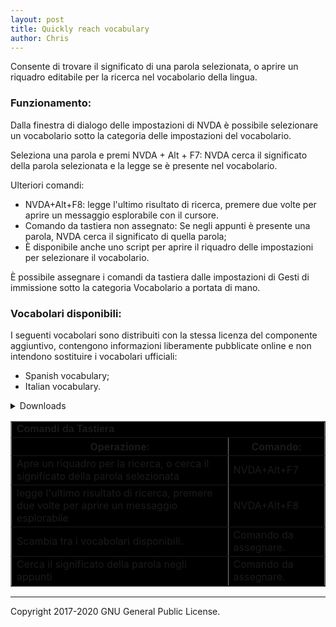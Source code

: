 ```yaml
---
layout: post
title: Quickly reach vocabulary 
author: Chris
---
```

Consente di trovare il significato di una parola selezionata, o aprire un riquadro editabile per la ricerca nel vocabolario della lingua.

### Funzionamento: ###

Dalla finestra di dialogo delle impostazioni di NVDA è possibile selezionare un vocabolario sotto la categoria delle impostazioni del vocabolario.

Seleziona una parola e premi NVDA + Alt + F7: NVDA cerca il significato della parola selezionata e la legge se è presente nel vocabolario.

Ulteriori  comandi:

*	NVDA+Alt+F8: legge l'ultimo risultato di ricerca, premere due volte per aprire un messaggio esplorabile con il cursore.
*	Comando da tastiera non assegnato: Se negli appunti è presente una parola, NVDA cerca il significato di quella parola;
*	È disponibile anche uno script per aprire il riquadro delle impostazioni per selezionare  il  vocabolario.

È possibile assegnare i comandi da tastiera dalle impostazioni di Gesti di immissione sotto  la categoria Vocabolario a portata di mano.

### Vocabolari disponibili: ###

I seguenti vocabolari sono distribuiti con la stessa licenza del componente aggiuntivo, contengono informazioni liberamente pubblicate online e non intendono sostituire i vocabolari ufficiali:

*	Spanish vocabulary;
*	Italian vocabulary.


<details><summary>Downloads</summary>
<ul>
<li><a href="https://github.com/Christianlm/quicklyReachVocabulary/releases/download/1.1.1-dev/qrvocabulary-1.1.1-dev.nvda-addon"> Versione 1.1.1-dev, compatibile con NVDA 2023.1.</a></li>
<li><a href="https://github.com/Christianlm/quicklyReachVocabulary/releases/download/v1.1-dev/qrvocabulary-1.1-dev.nvda-addon"> Versione 1.1-dev.</a></li>
<li><a href="https://github.com/Christianlm/quicklyReachVocabulary/releases/download/v1.0-dev/qrvocabulary-1.0-dev.nvda-addon"> versione 1.0-dev.</a></li>
<li><a href="https://github.com/Christianlm/quicklyReachVocabulary/releases/download/v0.9-dev/qrvocabulary-0.9-dev.nvda-addon">Versione 0.9-dev</a></li>
<li><a href="https://github.com/Christianlm/quicklyReachVocabulary/releases/download/v0.8/qrvocabulary-0.8-dev.nvda-addon">Versione 0.8-dev</a></li>
</ul>
</details>

<div role="complementary">

<table bgcolor="#000000" width="70%" border="1" align="center" cellpadding="2" cellspacing="2">
  <tr bgcolor="#000000">
    <td colspan="3"><strong><font size="3" face="Verdana, Arial, Helvetica, sans-serif">
Comandi da Tastiera</font></strong></td>
  </tr>
<tr>
    <th>Operazione:</th>
    <th>Comando:</th>
  </tr>
<tr>
    <td>Apre un riquadro per la ricerca, o cerca il significato della parola selezionata</td>
    <td>NVDA+Alt+F7</td></tr>
<tr><td>legge l'ultimo risultato di ricerca, premere due volte per aprire un messaggio esplorabile</td>
<td>NVDA+Alt+F8</td></tr>
<tr>
<td>Scambia tra i vocabolari disponibili.</td>
<td>Comando da assegnare.</td></tr>
<tr>
<td>Cerca il significato della  parola negli appunti</td>
<td>Comando da assegnare.</td>
</tr></table></div>

<audio autoplay="autoplay" preload="auto">
<source src="https://Christianlm.github.io/files/waves/sweep.wav" type="audio/wav" />
</audio>

---

Copyright 2017-2020 GNU General Public License.
 

